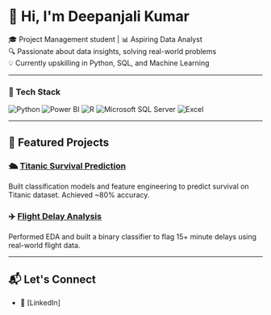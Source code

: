 # 👋 Hi, I'm Deepanjali Kumar

🎓 Project Management student | 📊 Aspiring Data Analyst  
🔍 Passionate about data insights, solving real-world problems  
💡 Currently upskilling in Python, SQL, and Machine Learning

---

### 🧰 Tech Stack

![Python](https://img.shields.io/badge/Python-3776AB?style=for-the-badge&logo=python&logoColor=white)
![Power BI](https://img.shields.io/badge/Power%20BI-F2C811?style=for-the-badge&logo=powerbi&logoColor=black)
![R](https://img.shields.io/badge/R-276DC3?style=for-the-badge&logo=r&logoColor=white)
![Microsoft SQL Server](https://img.shields.io/badge/Microsoft_SQL_Server-CC2927?style=for-the-badge&logo=microsoftsqlserver&logoColor=white)
![Excel](https://img.shields.io/badge/Excel-217346?style=for-the-badge&logo=microsoft-excel&logoColor=white)


---

## 📌 Featured Projects

### 🛳️ [Titanic Survival Prediction](https://github.com/dpanjali/titanic-survival-prediction)
Built classification models and feature engineering to predict survival on Titanic dataset. Achieved ~80% accuracy.

### ✈️ [Flight Delay Analysis](https://github.com/dpanjali/Datacamp-Competition)
Performed EDA and built a binary classifier to flag 15+ minute delays using real-world flight data.

---

## 📬 Let's Connect

- 💼 [LinkedIn]
